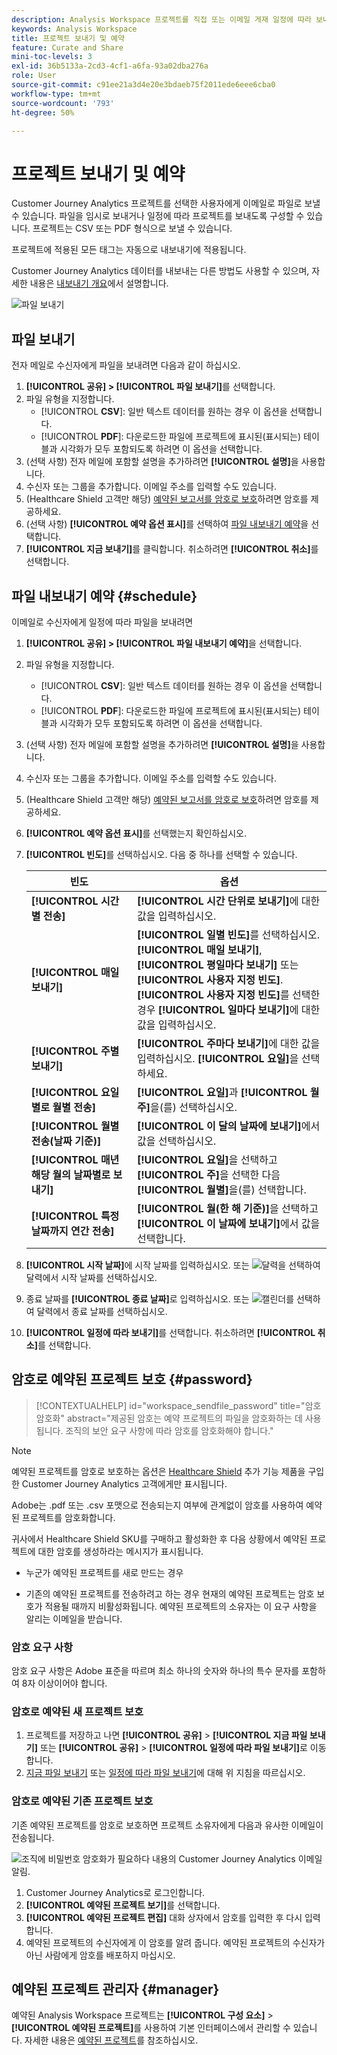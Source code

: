 ```yaml
---
description: Analysis Workspace 프로젝트를 직접 또는 이메일 게재 일정에 따라 보내는 방법을 알아봅니다.
keywords: Analysis Workspace
title: 프로젝트 보내기 및 예약
feature: Curate and Share
mini-toc-levels: 3
exl-id: 36b5133a-2cd3-4cf1-a6fa-93a02dba276a
role: User
source-git-commit: c91ee21a3d4e20e3bdaeb75f2011ede6eee6cba0
workflow-type: tm+mt
source-wordcount: '793'
ht-degree: 50%

---
```


# 프로젝트 보내기 및 예약

Customer Journey Analytics 프로젝트를 선택한 사용자에게 이메일로 파일로 보낼 수 있습니다. 파일을 임시로 보내거나 일정에 따라 프로젝트를 보내도록 구성할 수 있습니다. 프로젝트는 CSV 또는 PDF 형식으로 보낼 수 있습니다.

프로젝트에 적용된 모든 태그는 자동으로 내보내기에 적용됩니다.

Customer Journey Analytics 데이터를 내보내는 다른 방법도 사용할 수 있으며, 자세한 내용은 [내보내기 개요](/help/analysis-workspace/export/export-project-overview.md)에서 설명합니다.

![파일 보내기](assets/send-file.png)

## 파일 보내기

전자 메일로 수신자에게 파일을 보내려면 다음과 같이 하십시오.

1. **[!UICONTROL 공유] > [!UICONTROL 파일 보내기]**&#x200B;를 선택합니다.
1. 파일 유형을 지정합니다.
   * [!UICONTROL **CSV**]: 일반 텍스트 데이터를 원하는 경우 이 옵션을 선택합니다.
   * [!UICONTROL **PDF**]: 다운로드한 파일에 프로젝트에 표시된(표시되는) 테이블과 시각화가 모두 포함되도록 하려면 이 옵션을 선택합니다.
1. (선택 사항) 전자 메일에 포함할 설명을 추가하려면 **[!UICONTROL 설명]**&#x200B;을 사용합니다.
1. 수신자 또는 그룹을 추가합니다. 이메일 주소를 입력할 수도 있습니다.
1. (Healthcare Shield 고객만 해당) [예약된 보고서를 암호로 보호](#password-protect-a-new-scheduled-project)하려면 암호를 제공하세요.
1. (선택 사항) **[!UICONTROL 예약 옵션 표시]**&#x200B;를 선택하여 [파일 내보내기 예약](#schedule-file-export)을 선택합니다.
1. **[!UICONTROL 지금 보내기]**&#x200B;를 클릭합니다. 취소하려면 **[!UICONTROL 취소]**&#x200B;를 선택합니다.


## 파일 내보내기 예약 {#schedule}

이메일로 수신자에게 일정에 따라 파일을 보내려면

1. **[!UICONTROL 공유] > [!UICONTROL 파일 내보내기 예약]**&#x200B;을 선택합니다.
1. 파일 유형을 지정합니다.
   * [!UICONTROL **CSV**]: 일반 텍스트 데이터를 원하는 경우 이 옵션을 선택합니다.
   * [!UICONTROL **PDF**]: 다운로드한 파일에 프로젝트에 표시된(표시되는) 테이블과 시각화가 모두 포함되도록 하려면 이 옵션을 선택합니다.
1. (선택 사항) 전자 메일에 포함할 설명을 추가하려면 **[!UICONTROL 설명]**&#x200B;을 사용합니다.
1. 수신자 또는 그룹을 추가합니다. 이메일 주소를 입력할 수도 있습니다.
1. (Healthcare Shield 고객만 해당) [예약된 보고서를 암호로 보호](#password-protect-a-new-scheduled-project)하려면 암호를 제공하세요.
1. **[!UICONTROL 예약 옵션 표시]**&#x200B;를 선택했는지 확인하십시오.
1. **[!UICONTROL 빈도]**&#x200B;를 선택하십시오. 다음 중 하나를 선택할 수 있습니다.

   | 빈도 | 옵션 |
   |---|---|
   | **[!UICONTROL 시간별 전송]** | **[!UICONTROL 시간 단위로 보내기]**&#x200B;에 대한 값을 입력하십시오. |
   | **[!UICONTROL 매일 보내기]** | **[!UICONTROL 일별 빈도]**&#x200B;를 선택하십시오. **[!UICONTROL 매일 보내기]**, **[!UICONTROL 평일마다 보내기]** 또는 **[!UICONTROL 사용자 지정 빈도]**.<br/>**[!UICONTROL 사용자 지정 빈도]**&#x200B;를 선택한 경우 **[!UICONTROL 일마다 보내기]**&#x200B;에 대한 값을 입력하십시오. |
   | **[!UICONTROL 주별 보내기]** | **[!UICONTROL 주마다 보내기]**&#x200B;에 대한 값을 입력하십시오. **[!UICONTROL 요일]**&#x200B;을 선택하세요. |
   | **[!UICONTROL 요일별로 월별 전송]** | **[!UICONTROL 요일]**&#x200B;과 **[!UICONTROL 월 주]**&#x200B;을(를) 선택하십시오. |
   | **[!UICONTROL 월별 전송(날짜 기준)]** | **[!UICONTROL 이 달의 날짜에 보내기]**&#x200B;에서 값을 선택하십시오. |
   | **[!UICONTROL 매년 해당 월의 날짜별로 보내기]** | **[!UICONTROL 요일]**&#x200B;을 선택하고 **[!UICONTROL 주]**&#x200B;을 선택한 다음 **[!UICONTROL 월별]**&#x200B;을(를) 선택합니다. |
   | **[!UICONTROL 특정 날짜까지 연간 전송]** | **[!UICONTROL 월(한 해 기준)]**&#x200B;을 선택하고 **[!UICONTROL 이 날짜에 보내기]**&#x200B;에서 값을 선택합니다. |

1. **[!UICONTROL 시작 날짜]**&#x200B;에 시작 날짜를 입력하십시오. 또는 ![달력](/help/assets/icons/Calendar.svg)을 선택하여 달력에서 시작 날짜를 선택하십시오.

1. 종료 날짜를 **[!UICONTROL 종료 날짜]**&#x200B;로 입력하십시오. 또는 ![캘린더](/help/assets/icons/Calendar.svg)를 선택하여 달력에서 종료 날짜를 선택하십시오.
1. **[!UICONTROL 일정에 따라 보내기]**&#x200B;를 선택합니다. 취소하려면 **[!UICONTROL 취소]**&#x200B;를 선택합니다.


## 암호로 예약된 프로젝트 보호 {#password}

<!-- markdownlint-disable MD034 -->

>[!CONTEXTUALHELP]
>id="workspace_sendfile_password"
>title="암호 암호화"
>abstract="제공된 암호는 예약 프로젝트의 파일을 암호화하는 데 사용됩니다. 조직의 보안 요구 사항에 따라 암호를 암호화해야 합니다."

<!-- markdownlint-enable MD034 -->


>[!NOTE]
>
>예약된 프로젝트를 암호로 보호하는 옵션은 [Healthcare Shield](https://business.adobe.com/solutions/industries/healthcare.html) 추가 기능 제품을 구입한 Customer Journey Analytics 고객에게만 표시됩니다.

Adobe는 .pdf 또는 .csv 포맷으로 전송되는지 여부에 관계없이 암호를 사용하여 예약된 프로젝트를 암호화합니다.

귀사에서 Healthcare Shield SKU를 구매하고 활성화한 후 다음 상황에서 예약된 프로젝트에 대한 암호를 생성하라는 메시지가 표시됩니다.

* 누군가 예약된 프로젝트를 새로 만드는 경우

* 기존의 예약된 프로젝트를 전송하려고 하는 경우 현재의 예약된 프로젝트는 암호 보호가 적용될 때까지 비활성화됩니다. 예약된 프로젝트의 소유자는 이 요구 사항을 알리는 이메일을 받습니다.

### 암호 요구 사항

암호 요구 사항은 Adobe 표준을 따르며 최소 하나의 숫자와 하나의 특수 문자를 포함하여 8자 이상이어야 합니다.

### 암호로 예약된 새 프로젝트 보호

1. 프로젝트를 저장하고 나면 **[!UICONTROL 공유]** > **[!UICONTROL 지금 파일 보내기]** 또는 **[!UICONTROL 공유]** > **[!UICONTROL 일정에 따라 파일 보내기]**&#x200B;로 이동합니다.
1. [지금 파일 보내기](https://experienceleague.adobe.com/docs/analytics-platform/using/cja-workspace/export/t-schedule-report.html#now) 또는 [일정에 따라 파일 보내기](https://experienceleague.adobe.com/docs/analytics-platform/using/cja-workspace/export/t-schedule-report.html#schedule)에 대해 위 지침을 따르십시오.

### 암호로 예약된 기존 프로젝트 보호

기존 예약된 프로젝트를 암호로 보호하면 프로젝트 소유자에게 다음과 유사한 이메일이 전송됩니다.

![조직에 비밀번호 암호화가 필요하다 내용의 Customer Journey Analytics 이메일 알림.](assets/email-password.png)

1. Customer Journey Analytics로 로그인합니다.
1. **[!UICONTROL 예약된 프로젝트 보기]**&#x200B;를 선택합니다.
1. **[!UICONTROL 예약된 프로젝트 편집]** 대화 상자에서 암호를 입력한 후 다시 입력합니다.
1. 예약된 프로젝트의 수신자에게 이 암호를 알려 줍니다. 예약된 프로젝트의 수신자가 아닌 사람에게 암호를 배포하지 마십시오.



## 예약된 프로젝트 관리자 {#manager}

예약된 Analysis Workspace 프로젝트는 **[!UICONTROL 구성 요소]** > **[!UICONTROL 예약된 프로젝트]**&#x200B;를 사용하여 기본 인터페이스에서 관리할 수 있습니다. 자세한 내용은 [예약된 프로젝트](/help/components/scheduled-projects-manager.md)를 참조하십시오.

